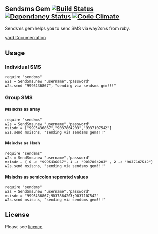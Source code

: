 Sendsms Gem [![Build Status](https://secure.travis-ci.org/revathskumar/send-sms-in-ruby.png)](http://travis-ci.org/revathskumar/send-sms-in-ruby?branch=master) [![Dependency Status](https://gemnasium.com/revathskumar/send-sms-in-ruby.png)](https://gemnasium.com/revathskumar/send-sms-in-ruby) [![Code Climate](https://codeclimate.com/badge.png)](https://codeclimate.com/github/revathskumar/send-sms-in-ruby)
------------------------


Sendsms gem helps you to send SMS via way2sms from ruby.

[yard Documentation](http://rubydoc.info/gems/sendsms/frames)

## Usage

### Individual SMS

    require "sendsms"
    w2s = SendSms.new "username","password"
    w2s.send "9995436867", "sending via sendsms gem!!!"

### Group SMS

#### Msisdns as array

    require "sendsms"
    w2s = SendSms.new "username","password"
    msisdn = ["9995436867","9037864203","9037107542"]
    w2s.send msisdns, "sending via sendsms gem!!!"

#### Msisdns as Hash

    require "sendsms"
    w2s = SendSms.new "username","password"
    msisdn = { 0 => "9995436867", 1 => "9037864203" , 2 => "9037107542"}
    w2s.send msisdns, "sending via sendsms gem!!!"

#### Msisdns as semicolon seperated values

    require "sendsms"
    w2s = SendSms.new "username","password"
    msisdn = "9995436867;9037864203;9037107542"
    w2s.send msisdns, "sending via sendsms gem!!!"


## License
Please see [licence](http://github.com/revathskumar/send-sms-in-ruby/blob/master/LICENSE)